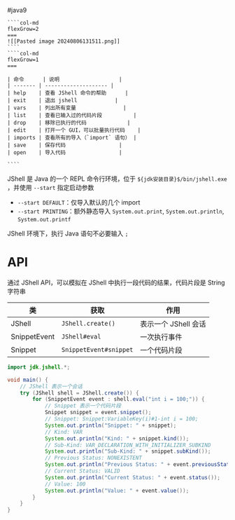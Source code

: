 #java9 

`````col
````col-md
flexGrow=2
===
![[Pasted image 20240806131511.png]]
````
````col-md
flexGrow=1
===

| 命令      | 说明                   |
| ------- | -------------------- |
| help    | 查看 JShell 命令的帮助      |
| exit    | 退出 jshell            |
| vars    | 列出所有变量               |
| list    | 查看已输入过的代码片段          |
| drop    | 移除已执行的代码             |
| edit    | 打开一个 GUI，可以批量执行代码    |
| imports | 查看所有的导入（`import` 语句） |
| save    | 保存代码                 |
| open    | 导入代码                 |

````
`````

JShell 是 Java 的一个 REPL 命令行环境，位于 `${jdk安装目录}$/bin/jshell.exe` ，并使用 `--start` 指定启动参数
* `--start DEFAULT`：仅导入默认的几个 import
* `--start PRINTING`：额外静态导入 `System.out.print`, `System.out.println`, `System.out.printf`

JShell 环境下，执行 Java 语句不必要输入 `;`

# API

通过 JShell API，可以模拟在 JShell 中执行一段代码的结果，代码片段是 String 字符串

| 类            | 获取                     | 作用             |
| ------------ | ---------------------- | -------------- |
| JShell       | `JShell.create()`      | 表示一个 JShell 会话 |
| SnippetEvent | `JShell#eval`          | 一次执行事件         |
| Snippet      | `SnippetEvent#snippet` | 一个代码片段         |

```java
import jdk.jshell.*;

void main() {
    // JShell 表示一个会话
    try (JShell shell = JShell.create()) {
        for (SnippetEvent event : shell.eval("int i = 100;")) {
            // Snippet 表示一个代码片段
            Snippet snippet = event.snippet();
            // Snippet: Snippet:VariableKey(i)#1-int i = 100;
            System.out.println("Snippet: " + snippet);
            // Kind: VAR
            System.out.println("Kind: " + snippet.kind());
            // Sub-Kind: VAR_DECLARATION_WITH_INITIALIZER_SUBKIND
            System.out.println("Sub-Kind: " + snippet.subKind());
            // Previous Status: NONEXISTENT
            System.out.println("Previous Status: " + event.previousStatus());
            // Current Status: VALID
            System.out.println("Current Status: " + event.status());
            // Value: 100
            System.out.println("Value: " + event.value());
        }
    }
}
```
